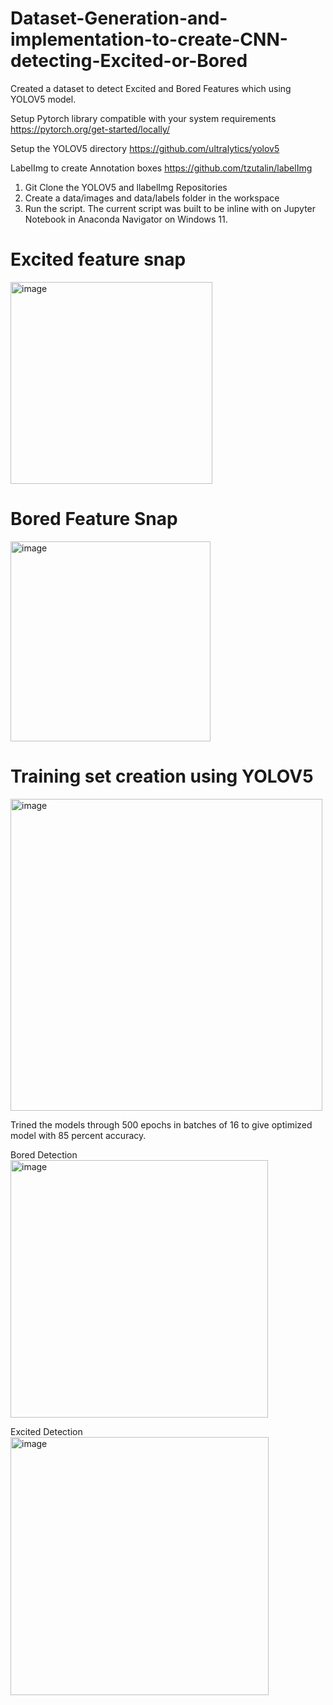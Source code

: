 # Dataset-Generation-and-implementation-to-create-CNN-detecting-Excited-or-Bored

Created a dataset to detect Excited and Bored Features which using YOLOV5 model.

Setup Pytorch library compatible with your system requirements
https://pytorch.org/get-started/locally/

Setup the YOLOV5 directory
https://github.com/ultralytics/yolov5

LabelImg to create Annotation boxes
https://github.com/tzutalin/labelImg

1. Git Clone the YOLOV5 and llabelImg Repositories
2. Create a data/images and data/labels folder in the workspace
3. Run the script. The current script was built to be inline with on Jupyter Notebook in Anaconda Navigator on Windows 11.

# Excited feature snap

<img width="323" alt="image" src="https://github.com/robosac333/Dataset-Generation-and-implementation-to-create-CNN-detecting-Excited-or-Bored/assets/143353582/15796356-41bc-458e-ba49-84bc0e611a03">

# Bored Feature Snap

<img width="320" alt="image" src="https://github.com/robosac333/Dataset-Generation-and-implementation-to-create-CNN-detecting-Excited-or-Bored/assets/143353582/2629295c-6298-46af-99ef-5d21f932aa2b">

# Training set creation using YOLOV5

<img width="499" alt="image" src="https://github.com/robosac333/Dataset-Generation-and-implementation-to-create-CNN-detecting-Excited-or-Bored/assets/143353582/6a5dbc63-805c-412d-9866-10859c988b3e">

Trined the models through 500 epochs in batches of 16 to give optimized model with 85 percent accuracy.

Bored Detection
<img width="412" alt="image" src="https://github.com/robosac333/Dataset-Generation-and-implementation-to-create-CNN-detecting-Excited-or-Bored/assets/143353582/b1261923-8d4e-44d9-b0ca-6541961a6d4c">

Excited Detection
<img width="413" alt="image" src="https://github.com/robosac333/Dataset-Generation-and-implementation-to-create-CNN-detecting-Excited-or-Bored/assets/143353582/1930ae08-c306-4776-b7b2-40399a5050bc">

